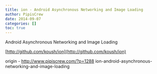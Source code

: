 ```yaml
---
title: ion - Android Asynchronous Networking and Image Loading
author: PipisCrew
date: 2014-09-07
categories: []
toc: true
---
```


Android Asynchronous Networking and Image Loading

[http://github.com/koush/ion](http://github.com/koush/ion)

origin - http://www.pipiscrew.com/?p=1288 ion-android-asynchronous-networking-and-image-loading